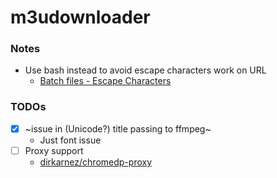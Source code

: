 m3udownloader
=============
### Notes
- Use bash instead to avoid escape characters work on URL
  - [Batch files - Escape Characters](https://www.robvanderwoude.com/escapechars.php)
### TODOs
- [x] ~issue in (Unicode?) title passing to ffmpeg~
  - Just font issue
- [ ] Proxy support
  - [dirkarnez/chromedp-proxy](https://github.com/dirkarnez/chromedp-proxy)
